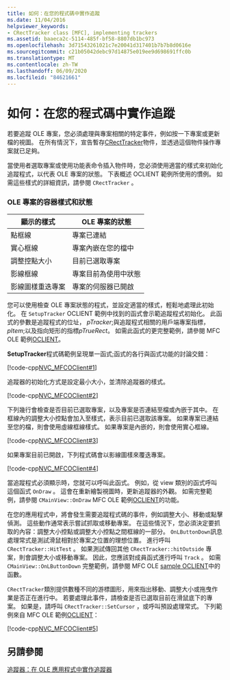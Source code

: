```yaml
---
title: 如何：在您的程式碼中實作追蹤
ms.date: 11/04/2016
helpviewer_keywords:
- CRectTracker class [MFC], implementing trackers
ms.assetid: baaeca2c-5114-485f-bf58-8807db1bc973
ms.openlocfilehash: 3d71543261021c7e20041d317401b7b7b8d0616e
ms.sourcegitcommit: c21b05042debc97d14875e019ee9d698691ffc0b
ms.translationtype: MT
ms.contentlocale: zh-TW
ms.lasthandoff: 06/09/2020
ms.locfileid: "84621661"
---
```

# <a name="how-to-implement-tracking-in-your-code"></a>如何：在您的程式碼中實作追蹤

若要追蹤 OLE 專案，您必須處理與專案相關的特定事件，例如按一下專案或更新檔的視圖。 在所有情況下，宣告暫存[CRectTracker](reference/crecttracker-class.md)物件，並透過這個物件操作專案就已足夠。

當使用者選取專案或使用功能表命令插入物件時，您必須使用適當的樣式來初始化追蹤程式，以代表 OLE 專案的狀態。 下表概述 OCLIENT 範例所使用的慣例。 如需這些樣式的詳細資訊，請參閱 `CRectTracker` 。

### <a name="container-styles-and-states-of-the-ole-item"></a>OLE 專案的容器樣式和狀態

|顯示的樣式|OLE 專案的狀態|
|---------------------|-----------------------|
|點框線|專案已連結|
|實心框線|專案內嵌在您的檔中|
|調整控點大小|目前已選取專案|
|影線框線|專案目前為使用中狀態|
|影線圖樣重迭專案|專案的伺服器已開啟|

您可以使用檢查 OLE 專案狀態的程式，並設定適當的樣式，輕鬆地處理此初始化。 在 `SetupTracker` OCLIENT 範例中找到的函式會示範追蹤程式初始化。 此函式的參數是追蹤程式的位址， *pTracker*;與追蹤程式相關的用戶端專案指標， *pItem*;以及指向矩形的指標*pTrueRect*。 如需此函式的更完整範例，請參閱 MFC OLE 範例[OCLIENT](../overview/visual-cpp-samples.md)。

**SetupTracker**程式碼範例呈現單一函式;函式的各行與函式功能的討論交錯：

[!code-cpp[NVC_MFCOClient#1](codesnippet/cpp/how-to-implement-tracking-in-your-code_1.cpp)]

追蹤器的初始化方式是設定最小大小，並清除追蹤器的樣式。

[!code-cpp[NVC_MFCOClient#2](codesnippet/cpp/how-to-implement-tracking-in-your-code_2.cpp)]

下列幾行會檢查是否目前已選取專案，以及專案是否連結至檔或內嵌于其中。 在框線內的調整大小控點會加入至樣式，表示目前已選取該專案。 如果專案已連結至您的檔，則會使用虛線框線樣式。 如果專案是內嵌的，則會使用實心框線。

[!code-cpp[NVC_MFCOClient#3](codesnippet/cpp/how-to-implement-tracking-in-your-code_3.cpp)]

如果專案目前已開啟，下列程式碼會以影線圖樣來覆迭專案。

[!code-cpp[NVC_MFCOClient#4](codesnippet/cpp/how-to-implement-tracking-in-your-code_4.cpp)]

當追蹤程式必須顯示時，您就可以呼叫此函式。 例如，從 view 類別的函式呼叫這個函式 `OnDraw` 。 這會在重新繪製視圖時，更新追蹤器的外觀。 如需完整範例，請參閱 `CMainView::OnDraw` MFC OLE 範例[OCLIENT](../overview/visual-cpp-samples.md)的功能。

在您的應用程式中，將會發生需要追蹤程式碼的事件，例如調整大小、移動或點擊偵測。 這些動作通常表示嘗試抓取或移動專案。 在這些情況下，您必須決定要抓取的內容：調整大小控點或調整大小控點之間框線的一部分。 `OnLButtonDown`訊息處理常式是測試滑鼠相對於專案之位置的理想位置。 進行呼叫 `CRectTracker::HitTest` 。 如果測試傳回其他 `CRectTracker::hitOutside` 專案，則會調整大小或移動專案。 因此，您應該對成員函式進行呼叫 `Track` 。 如需 `CMainView::OnLButtonDown` 完整範例，請參閱 MFC OLE [sample OCLIENT](../overview/visual-cpp-samples.md)中的函數。

`CRectTracker`類別提供數種不同的游標圖形，用來指出移動、調整大小或拖曳作業是否正在進行中。 若要處理此事件，請檢查是否已選取目前在滑鼠底下的專案。 如果是，請呼叫 `CRectTracker::SetCursor` ，或呼叫預設處理常式。 下列範例來自 MFC OLE 範例[OCLIENT](../overview/visual-cpp-samples.md)：

[!code-cpp[NVC_MFCOClient#5](codesnippet/cpp/how-to-implement-tracking-in-your-code_5.cpp)]

## <a name="see-also"></a>另請參閱

[追蹤器：在 OLE 應用程式中實作追蹤器](trackers-implementing-trackers-in-your-ole-application.md)
